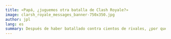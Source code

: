 ```yaml
---
title: «Papá, ¿juguemos otra batalla de Clash Royale?»
image: clarsh_royale_messages_banner-750x350.jpg
author: jpl
lang: es
summary: Después de haber batallado contra cientos de rivales, ¿por qué sigo jugando Clash Royale? Tres razones por las que sigo pegado a este popular juego móvil.
---
```

